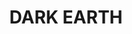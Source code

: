 ---
title: "DARK EARTH"
price: "TBA"
desc: "Opis nije dostupan"
img_path: "/assets/img/A.MIG-3007.jpg"
brand: AMMO
available: true
cat: "weathering"
subcat: "PIGMENTS (35 mL)"
subsubcat: "SS"
---